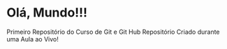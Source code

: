 # Olá, Mundo!!!
 Primeiro Repositório do Curso de Git e Git Hub
 Repositório Criado durante uma Aula ao Vivo!